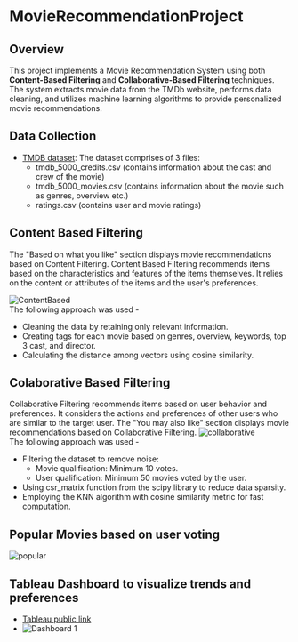 # MovieRecommendationProject
## Overview
This project implements a Movie Recommendation System using both **Content-Based Filtering** and **Collaborative-Based Filtering** techniques. The system extracts movie data from the TMDb website, performs data cleaning, and utilizes machine learning algorithms to provide personalized movie recommendations.
## Data Collection
- [TMDB dataset](https://www.kaggle.com/datasets/tmdb/tmdb-movie-metadata): The dataset comprises of 3 files:
  - tmdb_5000_credits.csv (contains information about the cast and crew of the movie)
  - tmdb_5000_movies.csv (contains information about the movie such as genres, overview etc.)
  - ratings.csv (contains user and movie ratings)

## Content Based Filtering
The "Based on what you like" section displays movie recommendations based on Content Filtering. Content Based Filtering recommends items based on the characteristics and features of the items themselves. It relies on the content or attributes of the items and the user's preferences.

![ContentBased](https://github.com/Isha-singh-01/MovieRecommendationProject/assets/59357002/2115a395-2dd1-4675-96b7-c47d45f1472b)
<br> The following approach was used - 
- Cleaning the data by retaining only relevant information.
- Creating tags for each movie based on genres, overview, keywords, top 3 cast, and director.
- Calculating the distance among vectors using cosine similarity.


## Colaborative Based Filtering
Collaborative Filtering recommends items based on user behavior and preferences. It considers the actions and preferences of other users who are similar to the target user. 
The "You may also like" section displays movie recommendations based on Collaborative Filtering.
![collaborative](https://github.com/Isha-singh-01/MovieRecommendationProject/assets/59357002/179aa13a-17d3-44bd-bcfb-807c68cc81e1)
<br> The following approach was used - 
- Filtering the dataset to remove noise:
  - Movie qualification: Minimum 10 votes.
  - User qualification: Minimum 50 movies voted by the user.
- Using csr_matrix function from the scipy library to reduce data sparsity.
- Employing the KNN algorithm with cosine similarity metric for fast computation.

## Popular Movies based on user voting
![popular](https://github.com/Isha-singh-01/MovieRecommendationProject/assets/59357002/92faa9ce-e26f-4126-b95b-d4a0d8c636f9)

## Tableau Dashboard to visualize trends and preferences
- [Tableau public link](https://public.tableau.com/views/TMDBDashboard_17048701588970/Dashboard1?:language=en-US&:display_count=n&:origin=viz_share_link)
-  ![Dashboard 1](https://github.com/Isha-singh-01/MovieRecommendationProject/assets/59357002/b6b474df-a2ae-4023-aee3-1021277b9a7d)





